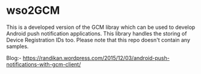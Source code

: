 # wso2GCM
This is a developed version of the GCM libray which can be used to develop Android push notification applications. This library handles the storing of Device Registration IDs too. Please note that this repo doesn't contain any samples.

Blog:- https://randikan.wordpress.com/2015/12/03/android-push-notifications-with-gcm-client/ 
